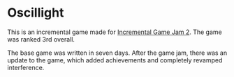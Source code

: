 # Oscillight
This is an incremental game made for [Incremental Game Jam 2](https://itch.io/jam/incremental-game-jam-2). The game was ranked 3rd overall.

The base game was written in seven days. After the game jam, there was an update to the game, which added achievements and completely revamped interference.
